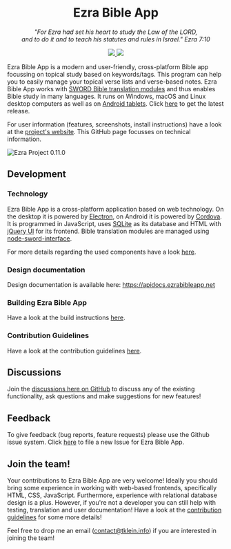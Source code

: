 <h1 align="center">Ezra Bible App</h1>
<p align="center" style="font-style: italic">
"For Ezra had set his heart to study the Law of the LORD,<br/>
and to do it and to teach his statutes and rules in Israel." Ezra 7:10
</p>

<p align="center">
  <a href="https://github.com/ezra-bible-app/ezra-bible-app/actions/workflows/test.yml">
    <img src="https://github.com/ezra-bible-app/ezra-bible-app/actions/workflows/test.yml/badge.svg"></img>
  </a>
  
  <a href="https://github.com/ezra-bible-app/ezra-bible-app/actions/workflows/build.yml">
    <img src="https://github.com/ezra-bible-app/ezra-bible-app/actions/workflows/build.yml/badge.svg"></img>
  </a>
</p>

Ezra Bible App is a modern and user-friendly, cross-platform Bible app focussing on topical study based on keywords/tags. This program can help you to easily manage your topical verse lists and verse-based notes. Ezra Bible App works with [SWORD Bible translation modules](http://www.crosswire.org/sword) and thus enables Bible study in many languages. It runs on Windows, macOS and Linux desktop computers as well as on [Android tablets](https://play.google.com/store/apps/details?id=net.ezrabibleapp.cordova). Click [here](https://github.com/ezra-bible-app/ezra-bible-app/releases/latest) to get the latest release.

For user information (features, screenshots, install instructions) have a look at the [project's website](https://ezrabibleapp.net). This GitHub page focusses on technical information.

![Ezra Project 0.11.0](https://ezrabibleapp.net/assets/screenshots/ezra_project_0_11_0.png "Ezra Project 0.11.0")

## Development

### Technology
Ezra Bible App is a cross-platform application based on web technology. On the desktop it is powered by [Electron](https://electronjs.org/), on Android it is powered by [Cordova](https://cordova.apache.org/). It is programmed in JavaScript, uses [SQLite](https://www.sqlite.org) as its database and HTML with [jQuery UI](https://jqueryui.com/) for its frontend. Bible translation modules are managed using [node-sword-interface](https://github.com/ezra-bible-app/node-sword-interface).

For more details regarding the used components have a look [here][tech].

[tech]: https://github.com/ezra-bible-app/ezra-bible-app/blob/master/TECH.md

### Design documentation

Design documentation is available here: https://apidocs.ezrabibleapp.net

### Building Ezra Bible App

Have a look at the build instructions [here][build].

[build]: https://github.com/ezra-bible-app/ezra-bible-app/blob/master/BUILD.md

### Contribution Guidelines

Have a look at the contribution guidelines [here][contributing].

[contributing]: https://github.com/ezra-bible-app/ezra-bible-app/blob/master/CONTRIBUTING.md

## Discussions

Join the [discussions here on GitHub](https://github.com/ezra-bible-app/ezra-bible-app/discussions) to discuss any of the existing functionality, ask questions and make suggestions for new features!

## Feedback
To give feedback (bug reports, feature requests) please use the Github issue system.
Click [here](https://github.com/ezra-bible-app/ezra-bible-app/issues/new) to file a new Issue for Ezra Bible App.

[latest]: https://github.com/ezra-bible-app/ezra-bible-app/releases/latest

## Join the team!
Your contributions to Ezra Bible App are very welcome!
Ideally you should bring some experience in working with web-based frontends, specifically HTML, CSS, JavaScript. Furthermore, experience with relational database design is a plus. However, if you're not a developer you can still help with testing, translation and user documentation!
Have a look at the [contribution guidelines][contributing] for some more details!

Feel free to drop me an email ([contact@tklein.info](mailto:contact@tklein.info)) if you are interested in joining the team!
